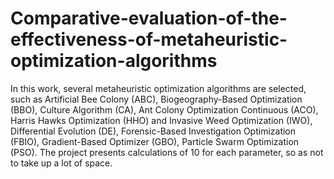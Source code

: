 # Comparative-evaluation-of-the-effectiveness-of-metaheuristic-optimization-algorithms
In this work, several metaheuristic optimization algorithms are selected, such as Artificial Bee Colony (ABC), Biogeography-Based Optimization (BBO), Culture Algorithm (CA), Ant Colony Optimization Continuous (ACO), Harris Hawks Optimization (HHO) and Invasive Weed Optimization (IWO), Differential Evolution (DE), Forensic-Based Investigation Optimization (FBIO), Gradient-Based Optimizer (GBO), Particle Swarm Optimization (PSO). The project presents calculations of 10 for each parameter, so as not to take up a lot of space.
